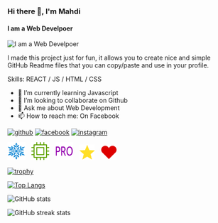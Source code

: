### Hi there 👋, I'm Mahdi
#### I am a Web Develpoer
![I am a Web Develpoer](https://scontent.fdac134-1.fna.fbcdn.net/v/t1.6435-9/46421775_569523890149483_61951952602267648_n.jpg?_nc_cat=111&ccb=1-7&_nc_sid=b895b5&_nc_eui2=AeHcSWRgbZuPJ_PvFYTe_827fbRFl_LlVH99tEWX8uVUf1gOPTbOPn2qehb5DvEJ1xyrdLG0E2uz64jA05xwhGd1&_nc_ohc=38BK_wttyhgQ7kNvgH0BbDK&_nc_ht=scontent.fdac134-1.fna&oh=00_AYCNsjA7FsjrTD4kmPwjvQk_JIWAdmeuBy9tvFrZxatLtg&oe=66F57A06)

I made this project just for fun, it allows you to create nice and simple GitHub Readme files that you can copy/paste and use in your profile.

Skills: REACT / JS / HTML / CSS

- 🌱 I’m currently learning Javascript 
- 👯 I’m looking to collaborate on Github 
- 💬 Ask me about Web Development 
- 📫 How to reach me: On Facebook 


[<img src='https://cdn.jsdelivr.net/npm/simple-icons@3.0.1/icons/github.svg' alt='github' height='40'>](https://github.com/mh-mahdi-13)  [<img src='https://cdn.jsdelivr.net/npm/simple-icons@3.0.1/icons/facebook.svg' alt='facebook' height='40'>](https://www.facebook.com/munawarhossainmahdi)  [<img src='https://cdn.jsdelivr.net/npm/simple-icons@3.0.1/icons/instagram.svg' alt='instagram' height='40'>](https://www.instagram.com/munawarh.mahdi/)  

<a href='https://archiveprogram.github.com/'><img src='https://raw.githubusercontent.com/acervenky/animated-github-badges/master/assets/acbadge.gif' width='40' height='40'></a> <a href='https://docs.github.com/en/developers'><img src='https://raw.githubusercontent.com/acervenky/animated-github-badges/master/assets/devbadge.gif' width='40' height='40'></a> <a href='https://github.com/pricing'><img src='https://raw.githubusercontent.com/acervenky/animated-github-badges/master/assets/pro.gif' width='40' height='40'></a> <a href='https://stars.github.com/'><img src='https://raw.githubusercontent.com/acervenky/animated-github-badges/master/assets/starbadge.gif' width='35' height='35'></a> <a href='https://docs.github.com/en/github/supporting-the-open-source-community-with-github-sponsors'><img src='https://raw.githubusercontent.com/acervenky/animated-github-badges/master/assets/sponsorbadge.gif' width='35' height='35'></a> 

[![trophy](https://github-profile-trophy.vercel.app/?username=mh-mahdi-13)](https://github.com/ryo-ma/github-profile-trophy)

[![Top Langs](https://github-readme-stats.vercel.app/api/top-langs/?username=mh-mahdi-13)](https://github.com/anuraghazra/github-readme-stats)

![GitHub stats](https://github-readme-stats.vercel.app/api?username=mh-mahdi-13&show_icons=true&count_private=true)  

![GitHub streak stats](https://streak-stats.demolab.com/?user=mh-mahdi-13)  

